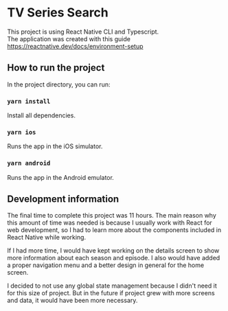 # TV Series Search

This project is using React Native CLI and Typescript.<br />
The application was created with this guide https://reactnative.dev/docs/environment-setup


## How to run the project

In the project directory, you can run:

### `yarn install`

Install all dependencies.

### `yarn ios`

Runs the app in the iOS simulator.

### `yarn android`

Runs the app in the Android emulator.


## Development information

The final time to complete this project was 11 hours. The main reason why this amount of time was needed is because I usually work with React for web development, so I had to learn more about the components included in React Native while working.

If I had more time, I would have kept working on the details screen to show more information about each season and episode.
I also would have added a proper navigation menu and a better design in general for the home screen.

I decided to not use any global state management because I didn't need it for this size of project.
But in the future if project grew with more screens and data, it would have been more necessary.
